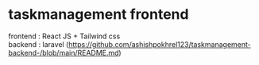 # taskmanagement frontend
   
   frontend : React JS + Tailwind css <br />
   backend : laravel (https://github.com/ashishpokhrel123/taskmanagement-backend-/blob/main/README.md)
